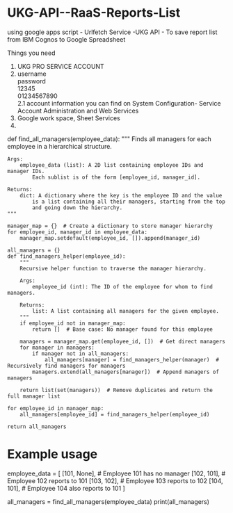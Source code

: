 # UKG-API--RaaS-Reports-List
using google apps script - Urlfetch Service -UKG API - To save report list from IBM Cognos to Google Spreadsheet


Things you need
1. UKG PRO SERVICE ACCOUNT
2. <UserName>username</UserName>  
  <Password>password</Password>  
  <ClientAccessKey>12345</ClientAccessKey>  
  <UserAccessKey>01234567890</UserAccessKey>  
  2.1 account information you can find on System Configuration- Service Account Administration and  Web Services
3. Google work space, Sheet Services
4. 
def find_all_managers(employee_data):
    """
    Finds all managers for each employee in a hierarchical structure.

    Args:
        employee_data (list): A 2D list containing employee IDs and manager IDs.
            Each sublist is of the form [employee_id, manager_id].

    Returns:
        dict: A dictionary where the key is the employee ID and the value
            is a list containing all their managers, starting from the top
            and going down the hierarchy.
    """

    manager_map = {}  # Create a dictionary to store manager hierarchy
    for employee_id, manager_id in employee_data:
        manager_map.setdefault(employee_id, []).append(manager_id)

    all_managers = {}
    def find_managers_helper(employee_id):
        """
        Recursive helper function to traverse the manager hierarchy.

        Args:
            employee_id (int): The ID of the employee for whom to find managers.

        Returns:
            list: A list containing all managers for the given employee.
        """
        if employee_id not in manager_map:
            return []  # Base case: No manager found for this employee

        managers = manager_map.get(employee_id, [])  # Get direct managers
        for manager in managers:
            if manager not in all_managers:
                all_managers[manager] = find_managers_helper(manager)  # Recursively find managers for managers
            managers.extend(all_managers[manager])  # Append managers of managers

        return list(set(managers))  # Remove duplicates and return the full manager list

    for employee_id in manager_map:
        all_managers[employee_id] = find_managers_helper(employee_id)

    return all_managers

# Example usage
employee_data = [
    [101, None],  # Employee 101 has no manager
    [102, 101],  # Employee 102 reports to 101
    [103, 102],  # Employee 103 reports to 102
    [104, 101],  # Employee 104 also reports to 101
]

all_managers = find_all_managers(employee_data)
print(all_managers)
